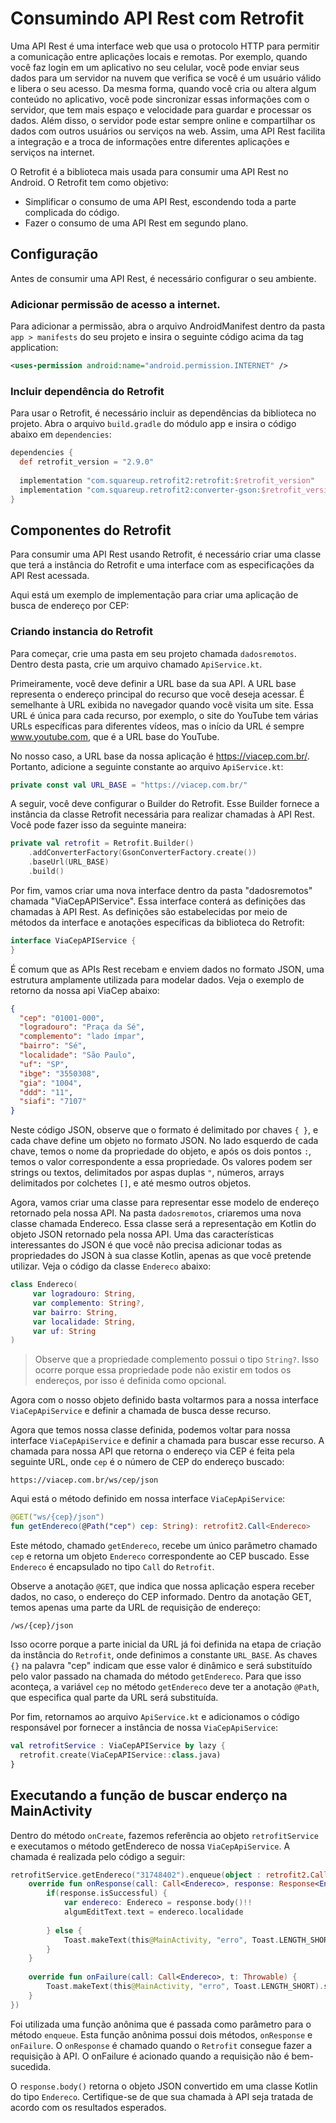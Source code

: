 # Consumindo API Rest com Retrofit

Uma API Rest é uma interface web que usa o protocolo HTTP para permitir a comunicação entre aplicações locais e remotas. Por exemplo, quando você faz login em um aplicativo no seu celular, você pode enviar seus dados para um servidor na nuvem que verifica se você é um usuário válido e libera o seu acesso. Da mesma forma, quando você cria ou altera algum conteúdo no aplicativo, você pode sincronizar essas informações com o servidor, que tem mais espaço e velocidade para guardar e processar os dados. Além disso, o servidor pode estar sempre online e compartilhar os dados com outros usuários ou serviços na web. Assim, uma API Rest facilita a integração e a troca de informações entre diferentes aplicações e serviços na internet.

O Retrofit é a biblioteca mais usada para consumir uma API Rest no Android. O Retrofit tem como objetivo:

 - Simplificar o consumo de uma API Rest, escondendo toda a parte complicada do código.
 - Fazer o consumo de uma API Rest em segundo plano.

## Configuração
Antes de consumir uma API Rest, é necessário configurar o seu ambiente.

### Adicionar permissão de acesso a internet.
Para adicionar a permissão, abra o arquivo AndroidManifest dentro da pasta `app > manifests` do seu projeto e insira o seguinte código acima da tag application:

```xml
<uses-permission android:name="android.permission.INTERNET" />
```

### Incluir dependência do Retrofit
Para usar o Retrofit, é necessário incluir as dependências da biblioteca no projeto. Abra o arquivo `build.gradle` do módulo app e insira o código abaixo em `dependencies`:

```groovy
dependencies {
  def retrofit_version = "2.9.0"
  
  implementation "com.squareup.retrofit2:retrofit:$retrofit_version" 
  implementation "com.squareup.retrofit2:converter-gson:$retrofit_version"
}
```





## Componentes do Retrofit

Para consumir uma API Rest usando Retrofit, é necessário criar uma classe que terá a instância do Retrofit e uma interface com as especificações da API Rest acessada.

Aqui está um exemplo de implementação para criar uma aplicação de busca de endereço por CEP:

### Criando instancia do Retrofit

Para começar, crie uma pasta em seu projeto chamada `dadosremotos`. Dentro desta pasta, crie um arquivo chamado `ApiService.kt`.

Primeiramente, você deve definir a URL base da sua API. A URL base representa o endereço principal do recurso que você deseja acessar. É semelhante à URL exibida no navegador quando você visita um site. Essa URL é única para cada recurso, por exemplo, o site do YouTube tem várias URLs específicas para diferentes vídeos, mas o início da URL é sempre www.youtube.com, que é a URL base do YouTube.

No nosso caso, a URL base da nossa aplicação é https://viacep.com.br/. Portanto, adicione a seguinte constante ao arquivo `ApiService.kt`:


```kotlin
private const val URL_BASE = "https://viacep.com.br/"
```
A seguir, você deve configurar o Builder do Retrofit. Esse Builder fornece a instância da classe Retrofit necessária para realizar chamadas à API Rest. Você pode fazer isso da seguinte maneira:

```kotlin
private val retrofit = Retrofit.Builder()  
    .addConverterFactory(GsonConverterFactory.create())  
    .baseUrl(URL_BASE)  
    .build()
```

Por fim, vamos criar uma nova interface dentro da pasta "dadosremotos" chamada "ViaCepAPIService". Essa interface conterá as definições das chamadas à API Rest. As definições são estabelecidas por meio de métodos da interface e anotações específicas da biblioteca do Retrofit:

```kotlin
interface ViaCepAPIService {
}
```














É comum que as APIs Rest recebam e enviem dados no formato JSON, uma estrutura amplamente utilizada para modelar dados.
Veja o exemplo de retorno da nossa api ViaCep abaixo:
```json
{
  "cep": "01001-000",
  "logradouro": "Praça da Sé",
  "complemento": "lado ímpar",
  "bairro": "Sé",
  "localidade": "São Paulo",
  "uf": "SP",
  "ibge": "3550308",
  "gia": "1004",
  "ddd": "11",
  "siafi": "7107"
}
```
Neste código JSON, observe que o formato é delimitado por chaves `{ }`, e cada chave define um objeto no formato JSON. No lado esquerdo de cada chave, temos o nome da propriedade do objeto, e após os dois pontos `:`, temos o valor correspondente a essa propriedade. Os valores podem ser strings ou textos, delimitados por aspas duplas `"`, números, arrays delimitados por colchetes `[]`, e até mesmo outros objetos.

Agora, vamos criar uma classe para representar esse modelo de endereço retornado pela nossa API. Na pasta `dadosremotos`, criaremos uma nova classe chamada Endereco. Essa classe será a representação em Kotlin do objeto JSON retornado pela nossa API. Uma das características interessantes do JSON é que você não precisa adicionar todas as propriedades do JSON à sua classe Kotlin, apenas as que você pretende utilizar. Veja o código da classe `Endereco` abaixo:

```kotlin
class Endereco(  
     var logradouro: String,  
	 var complemento: String?,  
	 var bairro: String,  
	 var localidade: String,  
	 var uf: String  
)
```

> Observe que a propriedade complemento possui o tipo `String?`. Isso ocorre porque essa propriedade pode não existir em todos os endereços, por isso é definida como opcional.

Agora com o nosso objeto definido basta voltarmos para a nossa interface `ViaCepApiService` e definir a chamada de busca desse recurso.

Agora que temos nossa classe definida, podemos voltar para nossa interface `ViaCepApiService` e definir a chamada para buscar esse recurso. A chamada para nossa API que retorna o endereço via CEP é feita pela seguinte URL, onde `cep` é o número de CEP do endereço buscado:

    https://viacep.com.br/ws/cep/json

Aqui está o método definido em nossa interface `ViaCepApiService`:

```kotlin
@GET("ws/{cep}/json")  
fun getEndereco(@Path("cep") cep: String): retrofit2.Call<Endereco>
```

Este método, chamado `getEndereco`, recebe um único parâmetro chamado `cep` e retorna um objeto `Endereco` correspondente ao CEP buscado. Esse `Endereco` é encapsulado no tipo `Call` do `Retrofit`.

Observe a anotação `@GET`, que indica que nossa aplicação espera receber dados, no caso, o endereço do CEP informado. Dentro da anotação GET, temos apenas uma parte da URL de requisição de endereço:

    /ws/{cep}/json
Isso ocorre porque a parte inicial da URL já foi definida na etapa de criação da instância do `Retrofit`, onde definimos a constante `URL_BASE`. As chaves `{}` na palavra "cep" indicam que esse valor é dinâmico e será substituído pelo valor passado na chamada do método `getEndereco`. Para que isso aconteça, a variável `cep` no método `getEndereco` deve ter a anotação `@Path`, que especifica qual parte da URL será substituída.

Por fim, retornamos ao arquivo `ApiService.kt` e adicionamos o código responsável por fornecer a instância de nossa `ViaCepApiService`:
```kotlin
val retrofitService : ViaCepAPIService by lazy {  
  retrofit.create(ViaCepAPIService::class.java)  
}
```

## Executando a função de buscar enderço na MainActivity

Dentro do método `onCreate`, fazemos referência ao objeto `retrofitService` e executamos o método getEndereco de nossa `ViaCepApiService`. A chamada é realizada pelo código a seguir:

```kotlin
retrofitService.getEndereco("31748402").enqueue(object : retrofit2.Callback<Endereco> {  
    override fun onResponse(call: Call<Endereco>, response: Response<Endereco>) {  
        if(response.isSuccessful) {  
            var endereco: Endereco = response.body()!!  
            algumEditText.text = endereco.localidade
  
        } else {  
            Toast.makeText(this@MainActivity, "erro", Toast.LENGTH_SHORT).show()  
        }  
    }  
  
    override fun onFailure(call: Call<Endereco>, t: Throwable) {  
        Toast.makeText(this@MainActivity, "erro", Toast.LENGTH_SHORT).show()  
    }  
})
```
Foi utilizada uma função anônima que é passada como parâmetro para o método `enqueue`. Esta função anônima possui dois métodos, `onResponse` e `onFailure`. O `onResponse` é chamado quando o `Retrofit` consegue fazer a requisição à API. O onFailure é acionado quando a requisição não é bem-sucedida.

O `response.body()` retorna o objeto JSON convertido em uma classe Kotlin do tipo `Endereco`. Certifique-se de que sua chamada à API seja tratada de acordo com os resultados esperados.